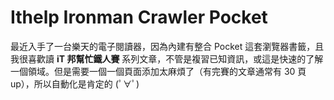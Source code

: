 # Ithelp Ironman Crawler Pocket

最近入手了一台樂天的電子閱讀器，因為內建有整合 Pocket 這套瀏覽器書籤，且我很喜歡讀 **iT 邦幫忙鐵人賽** 系列文章，不管是複習已知資訊，或這是快速的了解一個領域。但是需要一個一個頁面添加太麻煩了（有完賽的文章通常有 30 頁 up），所以自動化是肯定的 (ﾟ∀ﾟ)

